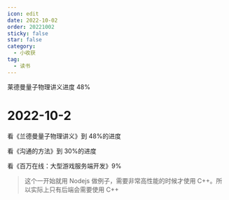 ```yaml
---
icon: edit
date: 2022-10-02
order: 20221002
sticky: false
star: false
category:
  - 小收获
tag:
  - 读书
---
```


莱德曼量子物理讲义进度 48%

<!-- more -->

# 2022-10-2

看《兰德曼量子物理讲义》到 48%的进度

看《沟通的方法》到 30%的进度

看《百万在线：大型游戏服务端开发》9%

> 这个一开始就用 Nodejs 做例子，需要非常高性能的时候才使用 C++。所以实际上只有后端会需要使用 C++
